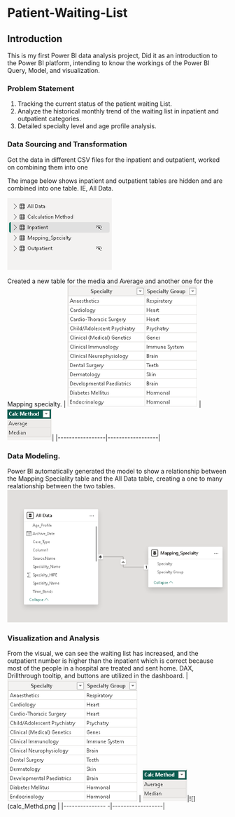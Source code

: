 # Patient-Waiting-List
## Introduction
This is my first Power BI data analysis project, Did it as an introduction to the Power BI platform, intending to know the workings of the Power BI Query, Model, and visualization.
### Problem Statement
1. Tracking the current status of the patient waiting List.
2. Analyze the historical monthly trend of the waiting list in inpatient and outpatient categories.
3. Detailed specialty level and age profile analysis.

### Data Sourcing and Transformation
Got the data in different CSV files for the inpatient and outpatient, worked on combining them into one

The image below shows inpatient and outpatient tables are hidden and are combined into one table. IE, All Data.


![](tables.png)

Created a new table for the media and Average and another one for the  Mapping specialty.
| ![](mapping_specialty.png) | ![](calc_Methd.png)|
|-----------------|------------------|

### Data Modeling.
Power BI automatically generated the model to show a relationship between the Mapping Speciality table and the All Data table, creating a one to many realationship between the two tables.
![](All_data_model.png)

### Visualization and Analysis
From the visual, we can see the waiting list has increased, and the outpatient number is higher than the inpatient which is correct because most of the people in a hospital are treated and sent home.
DAX, Drillthrough tooltip, and buttons are utilized in the dashboard.
| ![](mapping_specialty.png) | ![](calc_Methd.png)|![](calc_Methd.png |
|--------------- -|------------------|







